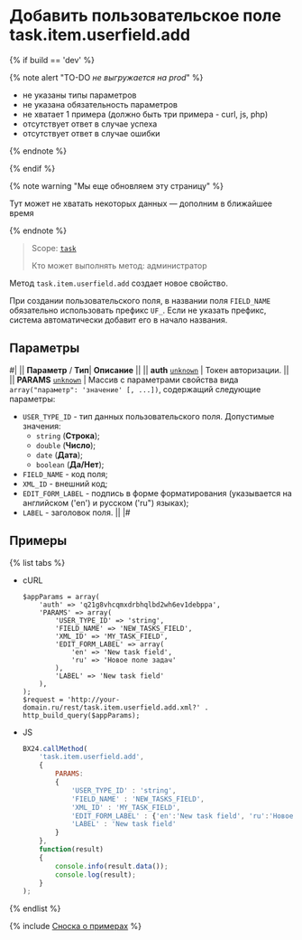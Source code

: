 # Добавить пользовательское поле task.item.userfield.add

{% if build == 'dev' %}

{% note alert "TO-DO _не выгружается на prod_" %}

- не указаны типы параметров
- не указана обязательность параметров
- не хватает 1 примера (должно быть три примера - curl, js, php)
- отсутствует ответ в случае успеха
- отсутствует ответ в случае ошибки

{% endnote %}

{% endif %}

{% note warning "Мы еще обновляем эту страницу" %}

Тут может не хватать некоторых данных — дополним в ближайшее время

{% endnote %}

> Scope: [`task`](../../scopes/permissions.md)
>
> Кто может выполнять метод: администратор

Метод `task.item.userfield.add` создает новое свойство.

При создании пользовательского поля, в названии поля `FIELD_NAME` обязательно использовать префикс `UF_`. Если не указать префикс, система автоматически добавит его в начало названия.

## Параметры

#|
|| **Параметр** / **Тип**| **Описание** ||
|| **auth**
[`unknown`](../../data-types.md) | Токен авторизации. ||
|| **PARAMS**
[`unknown`](../../data-types.md) | Массив с параметрами свойства вида `array("параметр": 'значение' [, ...])`, содержащий следующие параметры: 
- `USER_TYPE_ID` - тип данных пользовательского поля. Допустимые значения: 
    - `string` (**Строка**);
    - `double` (**Число**); 
    - `date` (**Дата**);
    - `boolean` (**Да/Нет**); 
- `FIELD_NAME` - код поля; 
- `XML_ID` - внешний код; 
- `EDIT_FORM_LABEL` - подпись в форме форматирования (указывается на английском ('en') и русском ('ru") языках); 
- `LABEL` - заголовок поля. ||
|#

## Примеры

{% list tabs %}

- cURL

    ```http
    $appParams = array(
        'auth' => 'q21g8vhcqmxdrbhqlbd2wh6ev1debppa',
        'PARAMS' => array(
            'USER_TYPE_ID' => 'string',
            'FIELD_NAME' => 'NEW_TASKS_FIELD',
            'XML_ID' => 'MY_TASK_FIELD',
            'EDIT_FORM_LABEL' => array(
                'en' => 'New task field',
                'ru' => 'Новое поле задач'
            ),
            'LABEL' => 'New task field'
        ),
    );
    $request = 'http://your-domain.ru/rest/task.item.userfield.add.xml?' . http_build_query($appParams);
    ```

- JS

    ```js
    BX24.callMethod(
        'task.item.userfield.add',
        {
            PARAMS:
            {
                'USER_TYPE_ID' : 'string',
                'FIELD_NAME' : 'NEW_TASKS_FIELD',
                'XML_ID' : 'MY_TASK_FIELD',
                'EDIT_FORM_LABEL' : {'en':'New task field', 'ru':'Новое поле задач'},
                'LABEL' : 'New task field'
            }
        },
        function(result)
        {
            console.info(result.data());
            console.log(result);
        }
    );
    ```

{% endlist %}

{% include [Сноска о примерах](../../../_includes/examples.md) %}